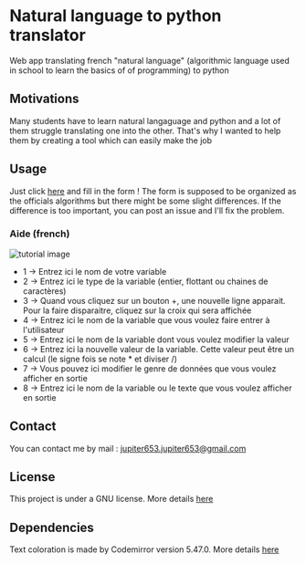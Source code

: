 # Natural language to python translator
Web app translating french "natural language" (algorithmic language used in school to learn the basics of of programming) to python

## Motivations
Many students have to learn natural langaguage and python and a lot of them struggle translating one into the other.
That's why I wanted to help them by creating a tool which can easily make the job

## Usage
Just click [here](https://jupiter2653.github.io/langage-naturel-vers-python) and fill in the form !
The form is supposed to be organized as the officials algorithms but there might be some slight differences. If the difference is too important, you can post an issue and I'll fix the problem.

### Aide (french)
![tutorial image](https://user-images.githubusercontent.com/26854717/59550648-5e6e3980-8f6d-11e9-914f-e96c2e4c32ed.png)
* 1 -> Entrez ici le nom de votre variable
* 2 -> Entrez ici le type de la variable (entier, flottant ou chaines de caractères)
* 3 -> Quand vous cliquez sur un bouton +, une nouvelle ligne apparait. Pour la faire disparaitre, cliquez sur la croix qui sera affichée
* 4 -> Entrez ici le nom de la variable que vous voulez faire entrer à l'utilisateur
* 5 -> Entrez ici le nom de la variable dont vous voulez modifier la valeur
* 6 -> Entrez ici la nouvelle valeur de la variable. Cette valeur peut être un calcul (le signe fois se note \* et diviser \/)
* 7 -> Vous pouvez ici modifier le genre de données que vous voulez afficher en sortie
* 8 -> Entrez ici le nom de la variable ou le texte que vous voulez afficher en sortie


## Contact
You can contact me by mail : jupiter653.jupiter653@gmail.com

## License 
This project is under a GNU license. More details [here](https://github.com/jupiter2653/langage-naturel-vers-python/blob/master/LICENSE)

## Dependencies
Text coloration is made by Codemirror version 5.47.0. More details [here](https://codemirror.net/)
